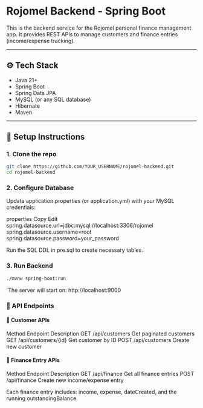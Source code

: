 # Rojomel Backend - Spring Boot

This is the backend service for the Rojomel personal finance management app. It provides REST APIs to manage customers and finance entries (income/expense tracking).

---

## ⚙️ Tech Stack

- Java 21+
- Spring Boot
- Spring Data JPA
- MySQL (or any SQL database)
- Hibernate
- Maven

---

## 🚀 Setup Instructions

### 1. Clone the repo

```bash
git clone https://github.com/YOUR_USERNAME/rojomel-backend.git
cd rojomel-backend
```

### 2. Configure Database

  Update application.properties (or application.yml) with your MySQL credentials:

  properties
  Copy
  Edit
  spring.datasource.url=jdbc:mysql://localhost:3306/rojomel
  spring.datasource.username=root
  spring.datasource.password=your_password

  Run the SQL DDL in pre.sql to create necessary tables.

### 3. Run Backend
```bash
./mvnw spring-boot:run
```
`The server will start on: http://localhost:9000

### 📘 API Endpoints
#### 🔹 Customer APIs
  Method	Endpoint	Description
  GET	/api/customers	Get paginated customers
  GET	/api/customers/{id}	Get customer by ID
  POST	/api/customers	Create new customer

#### 🔹 Finance Entry APIs
Method	Endpoint	Description
GET	/api/finance	Get all finance entries
POST	/api/finance	Create new income/expense entry

Each finance entry includes: income, expense, dateCreated, and the running outstandingBalance.

